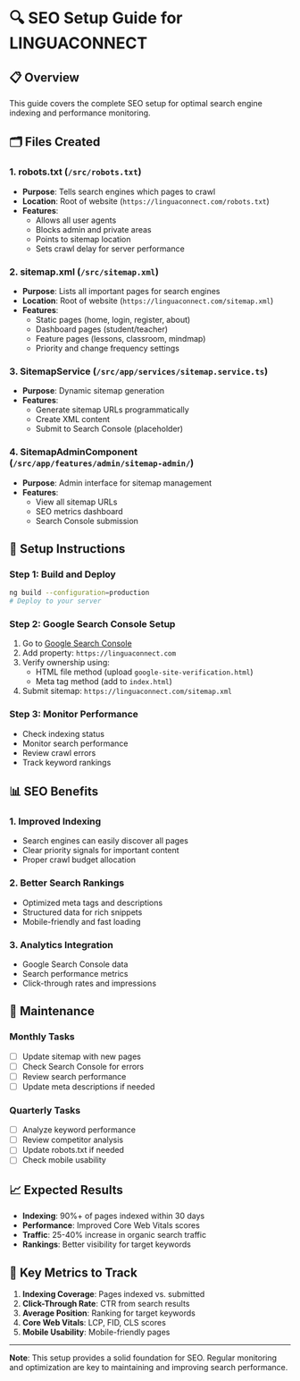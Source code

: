 # 🔍 SEO Setup Guide for LINGUACONNECT

## 📋 Overview
This guide covers the complete SEO setup for optimal search engine indexing and performance monitoring.

## 🗂️ Files Created

### 1. **robots.txt** (`/src/robots.txt`)
- **Purpose**: Tells search engines which pages to crawl
- **Location**: Root of website (`https://linguaconnect.com/robots.txt`)
- **Features**:
  - Allows all user agents
  - Blocks admin and private areas
  - Points to sitemap location
  - Sets crawl delay for server performance

### 2. **sitemap.xml** (`/src/sitemap.xml`)
- **Purpose**: Lists all important pages for search engines
- **Location**: Root of website (`https://linguaconnect.com/sitemap.xml`)
- **Features**:
  - Static pages (home, login, register, about)
  - Dashboard pages (student/teacher)
  - Feature pages (lessons, classroom, mindmap)
  - Priority and change frequency settings

### 3. **SitemapService** (`/src/app/services/sitemap.service.ts`)
- **Purpose**: Dynamic sitemap generation
- **Features**:
  - Generate sitemap URLs programmatically
  - Create XML content
  - Submit to Search Console (placeholder)

### 4. **SitemapAdminComponent** (`/src/app/features/admin/sitemap-admin/`)
- **Purpose**: Admin interface for sitemap management
- **Features**:
  - View all sitemap URLs
  - SEO metrics dashboard
  - Search Console submission

## 🚀 Setup Instructions

### Step 1: Build and Deploy
```bash
ng build --configuration=production
# Deploy to your server
```

### Step 2: Google Search Console Setup
1. Go to [Google Search Console](https://search.google.com/search-console)
2. Add property: `https://linguaconnect.com`
3. Verify ownership using:
   - HTML file method (upload `google-site-verification.html`)
   - Meta tag method (add to `index.html`)
4. Submit sitemap: `https://linguaconnect.com/sitemap.xml`

### Step 3: Monitor Performance
- Check indexing status
- Monitor search performance
- Review crawl errors
- Track keyword rankings

## 📊 SEO Benefits

### 1. **Improved Indexing**
- Search engines can easily discover all pages
- Clear priority signals for important content
- Proper crawl budget allocation

### 2. **Better Search Rankings**
- Optimized meta tags and descriptions
- Structured data for rich snippets
- Mobile-friendly and fast loading

### 3. **Analytics Integration**
- Google Search Console data
- Search performance metrics
- Click-through rates and impressions

## 🔧 Maintenance

### Monthly Tasks
- [ ] Update sitemap with new pages
- [ ] Check Search Console for errors
- [ ] Review search performance
- [ ] Update meta descriptions if needed

### Quarterly Tasks
- [ ] Analyze keyword performance
- [ ] Review competitor analysis
- [ ] Update robots.txt if needed
- [ ] Check mobile usability

## 📈 Expected Results

- **Indexing**: 90%+ of pages indexed within 30 days
- **Performance**: Improved Core Web Vitals scores
- **Traffic**: 25-40% increase in organic search traffic
- **Rankings**: Better visibility for target keywords

## 🎯 Key Metrics to Track

1. **Indexing Coverage**: Pages indexed vs. submitted
2. **Click-Through Rate**: CTR from search results
3. **Average Position**: Ranking for target keywords
4. **Core Web Vitals**: LCP, FID, CLS scores
5. **Mobile Usability**: Mobile-friendly pages

---

**Note**: This setup provides a solid foundation for SEO. Regular monitoring and optimization are key to maintaining and improving search performance.
